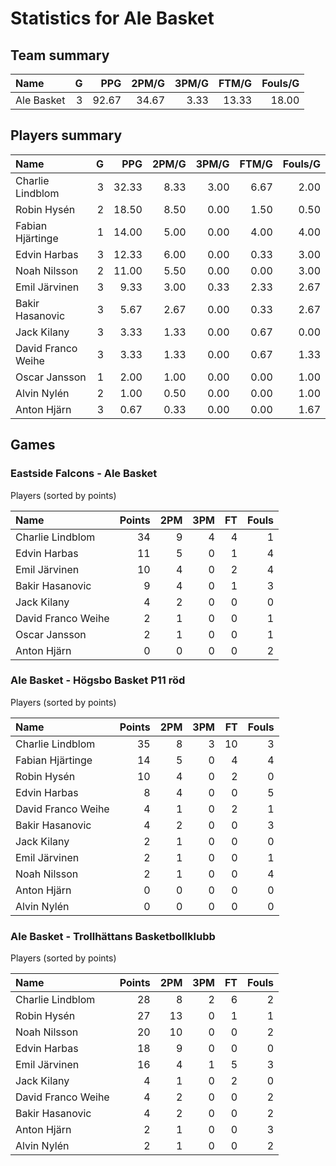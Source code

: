 # Statistics for Ale Basket

## Team summary

| Name | G | PPG | 2PM/G | 3PM/G | FTM/G | Fouls/G |
|:-----|--:|----:|------:|------:|------:|--------:|
| Ale Basket | 3 | 92.67 | 34.67 | 3.33 | 13.33 | 18.00 |

## Players summary

| Name | G | PPG | 2PM/G | 3PM/G | FTM/G | Fouls/G |
|:-----|--:|----:|------:|------:|------:|--------:|
| Charlie Lindblom | 3 | 32.33 | 8.33 | 3.00 | 6.67 | 2.00 |
| Robin Hysén | 2 | 18.50 | 8.50 | 0.00 | 1.50 | 0.50 |
| Fabian Hjärtinge | 1 | 14.00 | 5.00 | 0.00 | 4.00 | 4.00 |
| Edvin Harbas | 3 | 12.33 | 6.00 | 0.00 | 0.33 | 3.00 |
| Noah Nilsson | 2 | 11.00 | 5.50 | 0.00 | 0.00 | 3.00 |
| Emil Järvinen | 3 | 9.33 | 3.00 | 0.33 | 2.33 | 2.67 |
| Bakir Hasanovic | 3 | 5.67 | 2.67 | 0.00 | 0.33 | 2.67 |
| Jack Kilany | 3 | 3.33 | 1.33 | 0.00 | 0.67 | 0.00 |
| David Franco Weihe | 3 | 3.33 | 1.33 | 0.00 | 0.67 | 1.33 |
| Oscar Jansson | 1 | 2.00 | 1.00 | 0.00 | 0.00 | 1.00 |
| Alvin Nylén | 2 | 1.00 | 0.50 | 0.00 | 0.00 | 1.00 |
| Anton Hjärn | 3 | 0.67 | 0.33 | 0.00 | 0.00 | 1.67 |

## Games

### Eastside Falcons - Ale Basket

Players (sorted by points)

| Name | Points | 2PM | 3PM | FT | Fouls |
|:-----|-------:|----:|----:|---:|------:|
| Charlie Lindblom | 34 |  9 |  4 |  4 |  1 |
| Edvin Harbas | 11 |  5 |  0 |  1 |  4 |
| Emil Järvinen | 10 |  4 |  0 |  2 |  4 |
| Bakir Hasanovic |  9 |  4 |  0 |  1 |  3 |
| Jack Kilany |  4 |  2 |  0 |  0 |  0 |
| David Franco Weihe |  2 |  1 |  0 |  0 |  1 |
| Oscar Jansson |  2 |  1 |  0 |  0 |  1 |
| Anton Hjärn |  0 |  0 |  0 |  0 |  2 |

### Ale Basket - Högsbo Basket P11 röd

Players (sorted by points)

| Name | Points | 2PM | 3PM | FT | Fouls |
|:-----|-------:|----:|----:|---:|------:|
| Charlie Lindblom | 35 |  8 |  3 | 10 |  3 |
| Fabian Hjärtinge | 14 |  5 |  0 |  4 |  4 |
| Robin Hysén | 10 |  4 |  0 |  2 |  0 |
| Edvin Harbas |  8 |  4 |  0 |  0 |  5 |
| David Franco Weihe |  4 |  1 |  0 |  2 |  1 |
| Bakir Hasanovic |  4 |  2 |  0 |  0 |  3 |
| Jack Kilany |  2 |  1 |  0 |  0 |  0 |
| Emil Järvinen |  2 |  1 |  0 |  0 |  1 |
| Noah Nilsson |  2 |  1 |  0 |  0 |  4 |
| Anton Hjärn |  0 |  0 |  0 |  0 |  0 |
| Alvin Nylén |  0 |  0 |  0 |  0 |  0 |

### Ale Basket - Trollhättans Basketbollklubb

Players (sorted by points)

| Name | Points | 2PM | 3PM | FT | Fouls |
|:-----|-------:|----:|----:|---:|------:|
| Charlie Lindblom | 28 |  8 |  2 |  6 |  2 |
| Robin Hysén | 27 | 13 |  0 |  1 |  1 |
| Noah Nilsson | 20 | 10 |  0 |  0 |  2 |
| Edvin Harbas | 18 |  9 |  0 |  0 |  0 |
| Emil Järvinen | 16 |  4 |  1 |  5 |  3 |
| Jack Kilany |  4 |  1 |  0 |  2 |  0 |
| David Franco Weihe |  4 |  2 |  0 |  0 |  2 |
| Bakir Hasanovic |  4 |  2 |  0 |  0 |  2 |
| Anton Hjärn |  2 |  1 |  0 |  0 |  3 |
| Alvin Nylén |  2 |  1 |  0 |  0 |  2 |

